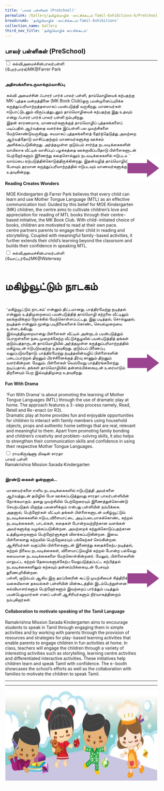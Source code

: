 ```yaml
---
title: 'பாலர் பள்ளிகள் (PreSchool)'
permalink: /Gallery/தமிழ்மொழிக் -காட்சிக்கூடம்-Tamil-Exhibitions-b/PreSchool/
breadcrumb: 'தமிழ்மொழிக் -காட்சிக்கூடம்-Tamil-Exhibitions'
collection_name: Gallery
third_nav_title: 'தமிழ்மொழிக் காட்சிக்கூடம்'
---
```


## 	பாலர் பள்ளிகள் (PreSchool)
<html>
<head>
<style>

.hl{
    display: inline-block;
    padding: 12px 20px;
    text-align: center;
    text-decoration: none;
    color: #fff;
    background-color: #4372d6;
    border-radius: 6px;
    outline: 0;
    cursor: pointer;
    margin-right: 10px;
    margin-bottom: 7px;
    width: 120px;
}
.tbl{
    border:0 none;
    padding:0; 
    margin:0;
    border-collapse: collapse;
}
.tbl a {
    position:absolute;
    margin-left: -100px;
}
.atab {
    margin-bottom: 5px;
    width: 87%;
    neight:auto;
 }
</style>
</head>
<body>
  <table class="tbl">
<tr>
<td style="border:0 none;padding: 0; margin:0;">
<div class="atab">
      <input id="tab-1" type="checkbox" name="tab">
      <label for="tab-1"  class="lbTM">கல்விஅமைச்சின்பாலர்பள்ளி <br/>(பேரர்பார்க்)MK@Farrer Park</label>
      <div class="tab-content">
          <h4 style="padding-top:12px;"><strong>அதிசயங்களைஉருவாக்கும்வாசிப்பு </strong></h4>
          <p style="margin:4px;">கல்வி அமைச்சின் ஃபாரர் பார்க் பாலர் பள்ளி, தாய்மொழியைக் கற்பதற்கு MK-புத்தக மன்றத்தினை (MK Book Club)ஒரு பயன்முனைப்புமிக்க கருத்துப்பரிமாற்றத்தளமாகப் பயன்படுத்தி வருகிறது. மாணவர்கள்  ஈடுபாட்டுடனும்  விருப்பத்துடனும் தாய்மொழியைக் கற்பதற்கு இது உதவும் என்று ஃபாரர் பார்க் பாலர் பள்ளி நம்புகிறது.<br/>
இதன் காரணமாக, மாணவர்களுக்குத்   தாய்மொழிப் புத்தகங்களைப் படிப்பதில் ஆர்வத்தை  வளர்க்க இப்பள்ளி பல முயற்சிகளை மேற்கொண்டுவருகிறது.  சுயமாகப் புத்தகங்களைத் தேர்ந்தெடுத்து அவற்றை ஆர்வத்தோடு வாசிப்பதற்கும் மாணவர்களுக்கு ஊக்கம் அளிக்கப்படுகின்றது.
அர்த்தமுள்ள குடும்பம் சார்ந்த நடவடிக்கைகளின் வாயிலாக வீட்டில் வாசிப்புப் பழக்கத்தை ஊக்குவிப்பதோடு பிள்ளைகளுடன் பெற்றோர்களும் இணைந்து கதைசொல்லும் நடவடிக்கைகளில் ஈடுபடவும் வாய்ப்பை ஏற்படுத்திக்கொடுத்திருக்கின்றது. இதன்வழித் தாய்மொழியில் பேசவும் தரமான கருத்துப்பரிமாற்றத்தில் ஈடுபடவும் மாணவர்களுக்கு உதவுகின்றது.
</p>
          <h4>Reading Creates Wonders</h4>
          <p style="margin:4px;">MOE Kindergarten @ Farrer Park believes that every child can learn and use Mother Tongue Language (MTL) as an effective communication tool. Guided by this belief for MOE Kindergarten (MK) children, the centre aims to cultivate children’s love and appreciation for reading of MTL books through their centre-based initiative, the MK Book Club. With child-initiated choice of books, children are motivated to read at their own pace. <br/>
          centre partners parents to engage their child in reading and storytelling. Coupled with meaningful family-based activities, it further extends their child’s learning beyond the classroom and builds their confidence in speaking MTL.  </p>
          </div>
</div>
</td>
<td style="border:0 none;padding: 0; margin:0;" class="btnImg">
 <a href="/test/Chinese-poster/"><img alt="Click here" src="/images/arrowTamil.png"></a>
</td>
</tr>
<tr>
<td style="border:0 none;padding: 0; margin:0;">
<div class="atab">
      <input id="tab-2" type="checkbox" name="tab">
      <label for="tab-2"  class="lbTM">கல்விஅமைச்சின்பாலர்பள்ளி <br/>(வோட்டர்வே)MK@Waterway</label>
      <div class="tab-content">
          <h4 style="font-size:35px;padding-top:12px;"><strong>மகிழ்வூட்டும் நாடகம்</strong></h4>
           <p style="font-family:KaiTi;margin:4px;">‘மகிழ்வூட்டும் நாடகம்’ என்னும் திட்டமானது, பாத்திரமேற்று நடித்தல் என்னும் உத்திமுறையைப் பயன்படுத்தித் தாய்மொழி கற்றலை வீட்டிலும் ஊக்குவிக்கும் நோக்கில் மேற்கொள்ளப்பட்டது. இது படித்தல், சொல்லுதல், நடித்தல் என்னும் மூன்று படிநிலைகளைக் கொண்ட செயல்முறையை உள்ளடக்கியது. <br/>
          இவ்வுத்திமுறையானது பிள்ளைகள் வீட்டில் அன்றாடம் பயன்படுத்தும் பொருள்களை நடைமுறைக்கேற்ற வீட்டுச்சூழலில் பயன்படுத்தித் தங்கள் குடும்பத்தாருடன் தாய்மொழியில் அர்த்தமுள்ள கருத்துப்பரிமாற்றத்தில் மகிழ்வுடன் ஈடுபடுவதற்கு உதவுகிறது. குடும்பப் பிணைப்பு வலுப்படுவதோடு, பாத்திரமேற்று நடித்தலின்வழிப் பிள்ளைகளின் படைப்பாற்றல் திறனும் பிரச்சினைக்குத் தீர்வு காணும் திறனும் வளர்கின்றன. மேலும், பிள்ளைகள் வெவ்வேறு பாத்திரங்களேற்று நடிப்பதால்,  தங்கள் தாய்மொழியில் தன்னம்பிக்கையுடன் உரையாடும் திறனையும் பெற இவ்வுத்திமுறை உதவுகிறது. </p>
          <h4><strong>Fun With Drama</strong></h4>
         <p style="margin:4px;">
         ‘Fun With Drama’ is about promoting the learning of Mother Tongue Languages (MTL) through the use of dramatic play at home. The approach features a 3-step process namely, Read, Retell and Re-enact (or R3). <br/>
            Dramatic play at home provides fun and enjoyable opportunities for children to interact with family members using household objects, props and authentic home settings that are real, relevant and meaningful to them.  Apart from promoting family bonding and children’s creativity and problem-solving skills, it also helps to strengthen their communication skills and confidence in using their respective Mother Tongue Languages.
        </p>
      </div>
</div>
</td>
<td style="border:0 none;padding: 0; margin:0;" class="btnImg">
 <a href="/test/Chinese-poster/"><img alt="Click here" src="/images/arrowTamil.png"></a>
</td>
</tr>
<tr>
<td style="border:0 none;padding: 0; margin:0;">
<div class="atab">
      <input id="tab-3" type="checkbox" name="tab">
      <label for="tab-3"  class="lbTM">	ராமகிருஷ்ணா மிஷன் சாரதா <br/>பாலர் பள்ளி<br/>Ramakrishna Mission Sarada Kindergarten</label>
      <div class="tab-content">
          <h4 style="padding-top:12px;"><strong>இரண்டு கைகள் ஒன்றானால்...</strong></h4>
           <p style="margin:4px;">மாணவர்களை எளிய நடவடிக்கைகளில் ஈடுபடுத்தி அவர்களை ஆர்வத்துடன் தமிழில் பேச ஊக்கப்படுத்துவது சாரதா பாலர்பள்ளியின் நோக்கமாகும்.  தனது முயற்சியில் பெற்றோரையும் இணைத்துக்கொண்டு செயற்படுதல் மிகுந்த பலனளிக்கும் என்பது பள்ளியின் நம்பிக்கை. 
அதனால், பெற்றோர்கள் வீட்டில் தங்கள் பிள்ளைகளுடன் மகிழ்வூட்டும் நடவடிக்கைகளில் ஈடுபடவிளையாட்டை அடிப்படையாகக்கொண்ட கற்றல் நடவடிக்கைகள், பாடல்கள், கதைகள் போன்றவற்றிற்கான வளங்கள் அவர்களுக்கு வழங்கப்படுகின்றன. அவற்றைக் கற்றுக்கொடுப்பதற்கான உத்திமுறைகளும் பெற்றோர்ளுக்குக் விளக்கப்படுகின்றன. இவை பிள்ளைகளது கற்றலில் பெற்றோரையும் பங்கேற்கச் செய்கின்றன.
ஆசிரியர்கள் வகுப்பில்  பிள்ளைகளுடன் இணைந்து கதைக்கேற்ப நடித்தல், கற்றல் நிலைய நடவடிக்கைகள், விளையாட்டுவழிக் கற்றல் போன்ற பல்வேறு சுவையான நடவடிக்கைகளை மேற்கொள்கின்றனர். மேலும், பிள்ளைகளின் மாறுபட்ட கற்றல் தேவைகளுக்கேற்ப வேறுபடுத்தப்பட்ட கற்பித்தல் நடவடிக்கைகளிலும் கற்கவும் தன்னம்பிக்கையுடன் பேசவும் துணைபுரிகின்றன.<br/>
          பள்ளி, குடும்பம் ஆகிய இரு தரப்பினரின் கூட்டு முயற்சியைச் சித்திரிக்கும் வகையிலான தகவல்கள் பள்ளியின்  மின்கூடத்தில் இடம்பெற்றுள்ளன. கல்வியாளர்களும் பெற்றோர்களும் இவற்றைப் பார்த்தும் படித்தும் பயன்பெறுவார்கள் எனப் பள்ளி ஆசிரியர்களும் நிர்வாகத்தினரும் நம்புகிறார்கள்.</p>
           <h4><strong>Collaboration to motivate speaking of the Tamil Language</strong></h4>
         <p>
          Ramakrishna Mission Sarada Kindergarten aims to encourage students to speak in Tamil through engaging them in simple activities and by working with parents through the provision of resources and strategies for play-based learning activities that enable parents to engage children in fun activities at home. In class, teachers will engage the children through a variety of interesting activities such as storytelling, learning centre activities and differentiated interactive activities. These initiatives help children learn and speak Tamil with confidence. The e-booth showcases the school’s efforts as well as the collaboration with families to motivate the children to speak Tamil.
        </p>
      </div>
</div>
</td>
<td style="border:0 none;padding: 0; margin:0;" class="btnImg">
 <a href="/test/Chinese-poster/"><img alt="Click here" src="/images/arrowTamil.png"></a>
</td>
</tr>
</table>

<hr>
<div class="image">
  <img src="images/New_footer.jpg" class="Image" width="1000" height="300"></div>
<div class="btntop"><a href="#top" style="text-decoration:none;"><span style="color:white"><b>Top</b></span></a></div>
